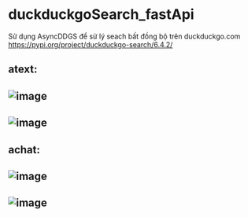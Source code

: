 # duckduckgoSearch_fastApi
Sử dụng AsyncDDGS để sử lý seach bất đồng bộ trên duckduckgo.com https://pypi.org/project/duckduckgo-search/6.4.2/
## atext: 
## ![image](https://github.com/user-attachments/assets/2ce66dcf-94ba-43e8-8595-5172b08d0333)
## ![image](https://github.com/user-attachments/assets/fa33e573-7d9e-4752-ad2c-2f629bc7de4b)

## achat:
## ![image](https://github.com/user-attachments/assets/cfa7e340-0745-43e8-a7e3-fc0685f1342b)
## ![image](https://github.com/user-attachments/assets/6296ae46-7bf2-447e-8944-445099fc91ab)





